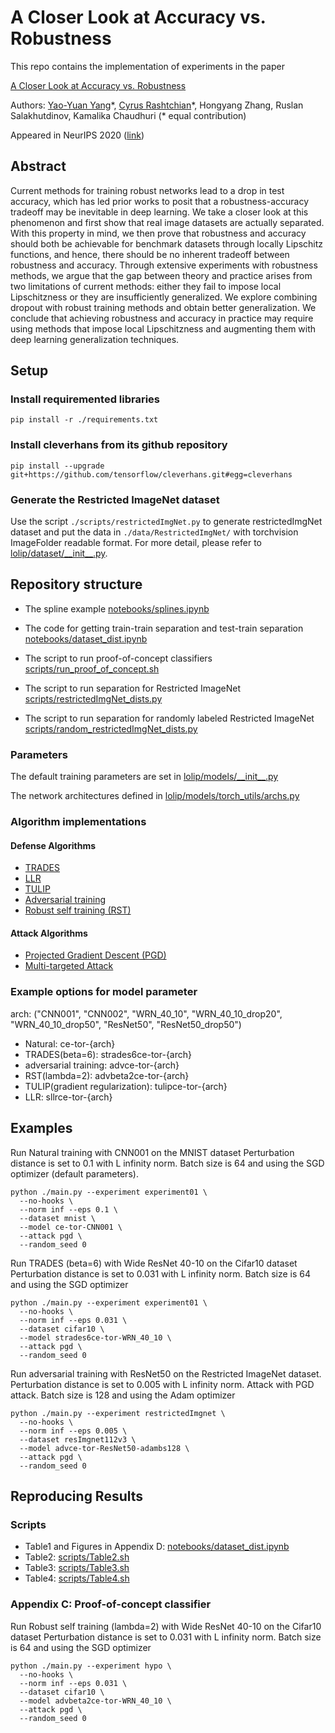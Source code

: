 # A Closer Look at Accuracy vs. Robustness

This repo contains the implementation of experiments in the paper

[A Closer Look at Accuracy vs. Robustness](https://arxiv.org/abs/2003.02460)

Authors: [Yao-Yuan Yang](https://github.com/yangarbiter/)\*, [Cyrus Rashtchian](http://www.cyrusrashtchian.com)\*, Hongyang Zhang, Ruslan Salakhutdinov, Kamalika Chaudhuri (* equal contribution)

Appeared in NeurIPS 2020 ([link](https://nips.cc/virtual/2020/public/poster_61d77652c97ef636343742fc3dcf3ba9.html))

## Abstract

Current methods for training robust networks lead to a drop in test accuracy, which has led prior works to posit that a robustness-accuracy tradeoff may be inevitable in deep learning. We take a closer look at this phenomenon and first show that real image datasets are actually separated. With this property in mind, we then prove that robustness and accuracy should both be achievable for benchmark datasets through locally Lipschitz functions, and hence, there should be no inherent tradeoff between robustness and accuracy. Through extensive experiments with robustness methods, we argue that the gap between theory and practice arises from two limitations of current methods: either they fail to impose local Lipschitzness or they are insufficiently generalized. We explore combining dropout with robust training methods and obtain better generalization. We conclude that achieving robustness and accuracy in practice may require using methods that impose local Lipschitzness and augmenting them with deep learning generalization techniques.

## Setup

### Install requiremented libraries
```
pip install -r ./requirements.txt
```

### Install cleverhans from its github repository
```
pip install --upgrade git+https://github.com/tensorflow/cleverhans.git#egg=cleverhans
```

### Generate the Restricted ImageNet dataset
Use the script `./scripts/restrictedImgNet.py` to generate restrictedImgNet
dataset and put the data in `./data/RestrictedImgNet/` with torchvision
ImageFolder readable format. For more detail, please refer to
[lolip/dataset/\_\_init\_\_.py](lolip/dataset/__init__.py).

## Repository structure

- The spline example [notebooks/splines.ipynb](notebooks/splines.ipynb)

- The code for getting train-train separation and test-train separation [notebooks/dataset_dist.ipynb](notebooks/dataset_dist.ipynb)

- The script to run proof-of-concept classifiers [scripts/run_proof_of_concept.sh](scripts/run_proof_of_concept.sh)

- The script to run separation for Restricted ImageNet  [scripts/restrictedImgNet_dists.py](scripts/restrictedImgNet_dists.py)

- The script to run separation for randomly labeled Restricted ImageNet
[scripts/random_restrictedImgNet_dists.py](scripts/random_restrictedImgNet_dists.py)

### Parameters

The default training parameters are set in [lolip/models/\_\_init\_\_.py](lolip/models/__init__.py)

The network architectures defined in [lolip/models/torch_utils/archs.py](lolip/models/torch_utils/archs.py)

### Algorithm implementations

#### Defense Algorithms

- [TRADES](lolip/models/torch_utils/trades.py)
- [LLR](lolip/models/torch_utils/llr.py)
- [TULIP](lolip/models/torch_utils/tulip.py)
- [Adversarial training](lolip/models/torch_model.py#L271)
- [Robust self training (RST)](lolip/models/torch_model.py#L271)

#### Attack Algorithms

- [Projected Gradient Descent (PGD)](lolip/attacks/projected_gradient_descent.py)
- [Multi-targeted Attack](lolip/attacks/multi_target.py)

### Example options for model parameter

arch: ("CNN001", "CNN002",
       "WRN_40_10", "WRN_40_10_drop20", "WRN_40_10_drop50",
       "ResNet50", "ResNet50_drop50")

- Natural: ce-tor-{arch}
- TRADES(beta=6): strades6ce-tor-{arch}
- adversarial training: advce-tor-{arch}
- RST(lambda=2): advbeta2ce-tor-{arch}
- TULIP(gradient regularization): tulipce-tor-{arch}
- LLR: sllrce-tor-{arch}

## Examples

Run Natural training with CNN001 on the MNIST dataset
Perturbation distance is set to $0.1$ with L infinity norm.
Batch size is $64$ and using the SGD optimizer (default parameters).
```
python ./main.py --experiment experiment01 \
  --no-hooks \
  --norm inf --eps 0.1 \
  --dataset mnist \
  --model ce-tor-CNN001 \
  --attack pgd \
  --random_seed 0
```

Run TRADES (beta=6) with Wide ResNet 40-10 on the Cifar10 dataset
Perturbation distance is set to 0.031 with L infinity norm.
Batch size is $64$ and using the SGD optimizer
```
python ./main.py --experiment experiment01 \
  --no-hooks \
  --norm inf --eps 0.031 \
  --dataset cifar10 \
  --model strades6ce-tor-WRN_40_10 \
  --attack pgd \
  --random_seed 0
```

Run adversarial training with ResNet50 on the Restricted ImageNet dataset.
Perturbation distance is set to 0.005 with L infinity norm.
Attack with PGD attack.
Batch size is $128$ and using the Adam optimizer
```
python ./main.py --experiment restrictedImgnet \
  --no-hooks \
  --norm inf --eps 0.005 \
  --dataset resImgnet112v3 \
  --model advce-tor-ResNet50-adambs128 \
  --attack pgd \
  --random_seed 0
```

## Reproducing Results

### Scripts

- Table1 and Figures in Appendix D: [notebooks/dataset_dist.ipynb](notebooks/dataset_dist.ipynb)
- Table2: [scripts/Table2.sh](scripts/Table2.sh)
- Table3: [scripts/Table3.sh](scripts/Table3.sh)
- Table4: [scripts/Table4.sh](scripts/Table4.sh)

### Appendix C: Proof-of-concept classifier

Run Robust self training (lambda=2) with Wide ResNet 40-10 on the Cifar10 dataset
Perturbation distance is set to 0.031 with L infinity norm.
Batch size is $64$ and using the SGD optimizer
```
python ./main.py --experiment hypo \
  --no-hooks \
  --norm inf --eps 0.031 \
  --dataset cifar10 \
  --model advbeta2ce-tor-WRN_40_10 \
  --attack pgd \
  --random_seed 0
```
